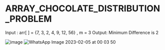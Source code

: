 # ARRAY_CHOCOLATE_DISTRIBUTION_PROBLEM
Input : arr[ ] = {7, 3, 2, 4, 9, 12, 56} , m = 3  Output: Minimum Difference is 2 

![image](https://user-images.githubusercontent.com/115396834/216783306-f925b464-a39c-4bea-ad9b-08381dbd90fa.png)
![WhatsApp Image 2023-02-05 at 00 03 50](https://user-images.githubusercontent.com/115396834/216783877-65eb7d7c-f622-45b6-80d2-21163714d30a.jpg)
